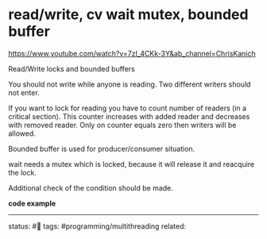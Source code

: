 # read/write, cv wait mutex, bounded buffer
https://www.youtube.com/watch?v=7zI_4CKk-3Y&ab_channel=ChrisKanich

Read/Write locks and bounded buffers

You should not write while anyone is reading. 
Two different writers should not enter.

If you want to lock for reading you have to count number of readers (in a critical section). This counter increases with added reader and decreases with removed reader. Only on counter equals zero then writers will be allowed.

Bounded buffer is used for producer/consumer situation.

wait needs a mutex which is locked, because it will release it and reacquire the lock.

Additional check of the condition should be made.

**code example**

---
status: #🌱
tags: #programming/multithreading 
related: 
